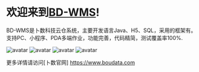 欢迎来到[BD-WMS](https://boubei-file.oss-cn-hangzhou.aliyuncs.com/BD-WMS.pdf)!
============

BD-WMS是卜数科技云仓系统，主要开发语言Java、H5、SQL，采用的框架有。支持PC、小程序、PDA多端作业，功能完善，代码精简，测试覆盖率100%.


![avatar](http://www.boudata.com/img/wms/WMS-1.png)
![avatar](http://www.boudata.com/img/wms/0.png)
![avatar](http://www.boudata.com/img/wms/1.png)
![avatar](http://www.boudata.com/img/wms/2.png)

更多详情请访问[卜数官网] https://www.boudata.com
